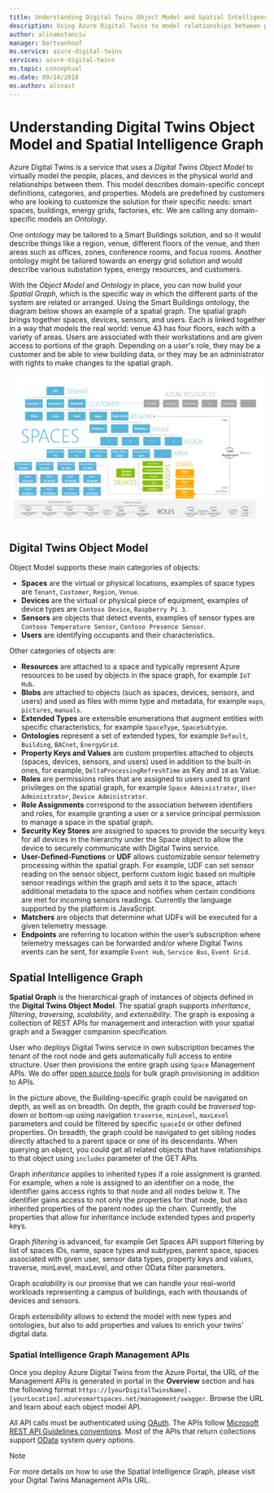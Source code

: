 ```yaml
---
title: Understanding Digital Twins Object Model and Spatial Intelligence Graph with Azure Digital Twins | Microsoft Docs
description: Using Azure Digital Twins to model relationships between people, places, and devices
author: alinamstanciu
manager: bertvanhoof
ms.service: azure-digital-twins
services: azure-digital-twins
ms.topic: conceptual
ms.date: 09/14/2018
ms.author: alinast
---
```


# Understanding Digital Twins Object Model and Spatial Intelligence Graph

Azure Digital Twins is a service that uses a _Digital Twins Object Model_ to virtually model the people, places, and devices in the physical world and relationships between them. This model describes domain-specific concept definitions, categories, and properties. Models are predefined by customers who are looking to customize the solution for their specific needs: smart spaces, buildings, energy grids, factories, etc. We are calling any domain-specific models an _Ontology_.

One ontology may be tailored to a Smart Buildings solution, and so it would describe things like a region, venue, different floors of the venue, and then areas such as offices, zones, conference rooms, and focus rooms. Another ontology might be tailored towards an energy grid solution and would describe various substation types, energy resources, and customers.

With the _Object Model_ and _Ontology_ in place, you can now build your _Spatial Graph_, which is the specific way in which the different parts of the system are related or arranged. Using the Smart Buildings ontology, the diagram below shows an example of a spatial graph. The spatial graph brings together spaces, devices, sensors, and users. Each is linked together in a way that models the real world: venue 43 has four floors, each with a variety of areas. Users are associated with their workstations and are given access to portions of the graph.  Depending on a user's role, they may be a customer and be able to view building data, or they may be an administrator with rights to make changes to the spatial graph.

![Digital Twins Spatial Graph Building][1]

## Digital Twins Object Model

Object Model supports these main categories of objects:

- **Spaces** are the virtual or physical locations, examples of space types are `Tenant`, `Customer`, `Region`, `Venue`.
- **Devices** are the virtual or physical piece of equipment, examples of device types are `Contoso Device`, `Raspberry Pi 3`.
- **Sensors** are objects that detect events, examples of sensor types are `Contoso Temperature Sensor`, `Contoso Presence Sensor`.
- **Users** are identifying occupants and their characteristics.

Other categories of objects are:

- **Resources** are attached to a space and typically represent Azure resources to be used by objects in the space graph, for example `IoT Hub`.
- **Blobs** are attached to objects (such as spaces, devices, sensors, and users) and used as files with mime type and metadata, for example `maps`, `pictures`, `manuals`.
- **Extended Types** are extensible enumerations that augment entities with specific characteristics, for example `SpaceType`, `SpaceSubtype`.
- **Ontologies** represent a set of extended types, for example `Default`, `Building`, `BACnet`, `EnergyGrid`.
- **Property Keys and Values** are custom properties attached to objects (spaces, devices, sensors, and users) used in addition to the built-in ones, for example, `DeltaProcessingRefreshTime` as Key and `10` as Value.
- **Roles** are permissions roles that are assigned to users used to grant privileges on the spatial graph, for example `Space Administrator`, `User Administrator`, `Device Administrator`.
- **Role Assignments** correspond to the association between identifiers and roles, for example granting a user or a service principal permission to manage a space in the spatial graph.
- **Security Key Stores** are assigned to spaces to provide the security keys for all devices in the hierarchy under the Space object to allow the device to securely communicate with Digital Twins service.
- **User-Defined-Functions** or **UDF** allows customizable sensor telemetry processing within the spatial graph. For example, UDF can set sensor reading on the sensor object, perform custom logic based on multiple sensor readings within the graph and sets it to the space, attach additional metadata to the space and notifies when certain conditions are met for incoming sensors readings. Currently the language supported by the platform is JavaScript.
- **Matchers** are objects that determine what UDFs will be executed for a given telemetry message.
- **Endpoints** are referring to location within the user’s subscription where telemetry messages can be forwarded and/or where Digital Twins events can be sent, for example `Event Hub`, `Service Bus`, `Event Grid`.

## Spatial Intelligence Graph

**Spatial Graph** is the hierarchical graph of instances of objects defined in the **Digital Twins Object Model**. The spatial graph supports _inheritance_, _filtering_, _traversing_, _scalability_, and _extensibility_. The graph is exposing a collection of REST APIs for management and interaction with your spatial graph and a Swagger companion specification. 

User who deploys Digital Twins service in own subscription becames the tenant of the root node and gets automatically full access to entire structure. User then provisions the entire graph using `Space` Management APIs. We do offer [open source tools](https://github.com/Azure-Samples/digital-twins-samples-csharp) for bulk graph provisioning in addition to APIs.

In the picture above, the Building-specific graph could be navigated on depth, as well as on breadth. On depth, the graph could be _traversed_ top-down or bottom-up using navigation `traverse`, `minLevel`, `maxLevel` parameters and could be filtered by specific `spaceId` or other defined properties. On breadth, the graph could be navigated to get sibling nodes directly attached to a parent space or one of its descendants. When querying an object, you could get all related objects that have relationships to that object using `includes` parameter of the GET APIs.

Graph _inheritance_ applies to inherited types if a role assignment is granted. For example, when a role is assigned to an identifier on a node, the identifier gains access rights to that node and all nodes below it. The identifier gains access to not only the properties for that node, but also inherited properties of the parent nodes up the chain. Currently, the properties that allow for inheritance include extended types and property keys.

Graph _filtering_ is advanced, for example Get Spaces API support filtering by list of spaces IDs, name, space types and subtypes, parent space, spaces associated with given user, sensor data types, property keys and values, traverse, minLevel, maxLevel, and other OData filter parameters.

Graph _scalability_ is our promise that we can handle your real-world workloads representing a campus of buildings, each with thousands of devices and sensors.

Graph _extensibility_ allows to extend the model with new types and ontologies, but also to add properties and values to enrich your twins' digital data.

### Spatial Intelligence Graph Management APIs

Once you deploy Azure Digital Twins from the Azure Portal, the URL of the Management APIs is generated in portal in the **Overview** section and has the following format `https://[yourDigitalTwinsName].[yourLocation].azuresmartspaces.net/management/swagger`. Browse the URL and learn about each object model API.

All API calls must be authenticated using [OAuth](https://docs.microsoft.com/azure/active-directory/develop/v1-protocols-oauth-code). The APIs follow [Microsoft REST API Guidelines conventions](https://github.com/Microsoft/api-guidelines/blob/master/Guidelines.md). Most of the APIs that return collections support [OData](http://www.odata.org/getting-started/basic-tutorial/#queryData) system query options.

>[!NOTE]
>For more details on how to use the Spatial Intelligence Graph, please visit your Digital Twins Management APIs URL.

<!-- Images -->
[1]: media/concepts/digital-twins-spatial-graph-building.png